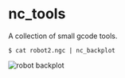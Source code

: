 nc_tools
========

A collection of small gcode tools.

```
$ cat robot2.ngc | nc_backplot
```

![robot backplot](https://raw.github.com/mythagel/backplot/master/robot_backplot.png)
